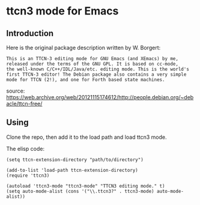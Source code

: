 # ttcn3 mode for Emacs

## Introduction

Here is the original package description written by W. Borgert:

    This is an TTCN-3 editing mode for GNU Emacs (and XEmacs) by me,
    released under the terms of the GNU GPL. It is based on cc-mode,
    the well-known C/C++/IDL/Java/etc. editing mode. This is the world's
    first TTCN-3 editor! The Debian package also contains a very simple
    mode for TTCN (2!), and one for Forth based state machines.

source: https://web.archive.org/web/20121115174612/http://people.debian.org/~debacle/ttcn-free/


## Using

Clone the repo, then add it to the load path and load ttcn3 mode.

The elisp code:

```
(setq ttcn-extension-directory "path/to/directory")

(add-to-list 'load-path ttcn-extension-directory)
(require 'ttcn3)

(autoload 'ttcn3-mode "ttcn3-mode" "TTCN3 editing mode." t)
(setq auto-mode-alist (cons '("\\.ttcn3?" . ttcn3-mode) auto-mode-alist))

```
